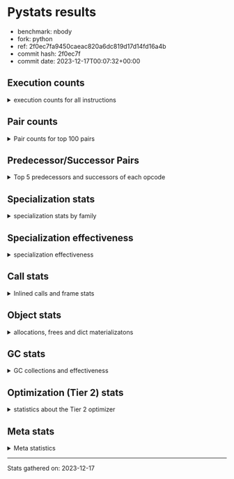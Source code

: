 
# Pystats results

- benchmark: nbody
- fork: python
- ref: 2f0ec7fa9450caeac820a6dc819d17d14fd16a4b
- commit hash: 2f0ec7f
- commit date: 2023-12-17T00:07:32+00:00

## Execution counts

<details>
<summary> execution counts for all instructions </summary>

|Name | Count | Self | Cumulative | Miss ratio | 
|---|---:|---:|---:|---:|
| LOAD_FAST | 507,210,720 | 22.6% | 22.6% |  |
| COPY | 240,000,000 | 10.7% | 33.3% |  |
| SWAP | 240,000,000 | 10.7% | 43.9% |  |
| BINARY_OP_MULTIPLY_FLOAT | 216,010,280 | 9.6% | 53.6% |  |
| STORE_FAST | 169,616,320 | 7.6% | 61.1% |  |
| LOAD_CONST | 136,002,720 | 6.1% | 67.2% |  |
| STORE_SUBSCR_LIST_INT | 120,000,000 | 5.3% | 72.5% |  |
| BINARY_SUBSCR_LIST_INT | 119,999,820 | 5.3% | 77.8% |  |
| BINARY_OP_ADD_FLOAT | 104,005,340 | 4.6% | 82.5% |  |
| BINARY_OP_SUBTRACT_FLOAT | 96,007,400 | 4.3% | 86.8% |  |
| LOAD_FAST_LOAD_FAST | 64,012,640 | 2.8% | 89.6% |  |
| STORE_FAST_STORE_FAST | 64,007,280 | 2.8% | 92.4% |  |
| UNPACK_SEQUENCE_TUPLE | 40,004,320 | 1.8% | 94.2% |  |
| UNPACK_SEQUENCE_LIST | 40,004,260 | 1.8% | 96.0% |  |
| FOR_ITER_LIST | 27,203,100 | 1.2% | 97.2% |  |
| JUMP_BACKWARD | 25,602,880 | 1.1% | 98.4% |  |
| BINARY_OP | 16,010,800 | 0.7% | 99.1% |  |
| UNPACK_SEQUENCE_TWO_TUPLE | 16,001,560 | 0.7% | 99.8% |  |
| GET_ITER | 3,200,560 | 0.1% | 99.9% |  |
| FOR_ITER_RANGE | 1,600,200 | 0.1% | 100.0% |  |
| UNPACK_SEQUENCE | 680 | 0.0% | 100.0% |  |
| CALL | 540 | 0.0% | 100.0% |  |
| STORE_SUBSCR | 480 | 0.0% | 100.0% |  |
| LOAD_GLOBAL_MODULE | 480 | 0.0% | 100.0% |  |
| BINARY_SUBSCR | 400 | 0.0% | 100.0% |  |
| POP_TOP | 400 | 0.0% | 100.0% |  |
| PUSH_NULL | 400 | 0.0% | 100.0% |  |
| LOAD_GLOBAL | 400 | 0.0% | 100.0% |  |
| RESUME_CHECK | 380 | 0.0% | 100.0% |  |
| RETURN_VALUE | 320 | 0.0% | 100.0% |  |
| FOR_ITER | 280 | 0.0% | 100.0% |  |
| LOAD_DEREF | 240 | 0.0% | 100.0% |  |
| CALL_PY_WITH_DEFAULTS | 240 | 0.0% | 100.0% |  |
| LOAD_ATTR_MODULE | 180 | 0.0% | 100.0% |  |
| CALL_FUNCTION_EX | 160 | 0.0% | 100.0% |  |
| RETURN_CONST | 160 | 0.0% | 100.0% |  |
| LOAD_ATTR | 120 | 0.0% | 100.0% |  |
| CALL_BUILTIN_CLASS | 120 | 0.0% | 100.0% |  |
| LOAD_GLOBAL_BUILTIN | 120 | 0.0% | 100.0% |  |
| RESUME | 100 | 0.0% | 100.0% |  |
| NOP | 80 | 0.0% | 100.0% |  |
| BUILD_LIST | 80 | 0.0% | 100.0% |  |
| CALL_INTRINSIC_1 | 80 | 0.0% | 100.0% |  |
| COPY_FREE_VARS | 80 | 0.0% | 100.0% |  |
| LIST_EXTEND | 80 | 0.0% | 100.0% |  |
| BINARY_SUBSCR_DICT | 60 | 0.0% | 100.0% |  |


</details>

## Pair counts

<details>
<summary> Pair counts for top 100 pairs </summary>

|Pair | Count | Self | Cumulative | 
|---|---:|---:|---:|
| LOAD_FAST BINARY_OP_MULTIPLY_FLOAT | 200,004,360 | 8.9% | 8.9% |
| LOAD_FAST LOAD_FAST | 184,004,000 | 8.2% | 17.1% |
| LOAD_FAST LOAD_CONST | 120,000,240 | 5.3% | 22.4% |
| COPY COPY | 120,000,000 | 5.3% | 27.8% |
| LOAD_CONST COPY | 120,000,000 | 5.3% | 33.1% |
| SWAP SWAP | 120,000,000 | 5.3% | 38.5% |
| BINARY_SUBSCR_LIST_INT LOAD_FAST | 119,999,820 | 5.3% | 43.8% |
| COPY BINARY_SUBSCR_LIST_INT | 119,999,640 | 5.3% | 49.1% |
| SWAP STORE_SUBSCR_LIST_INT | 119,999,640 | 5.3% | 54.5% |
| BINARY_OP_MULTIPLY_FLOAT BINARY_OP_ADD_FLOAT | 104,004,320 | 4.6% | 59.1% |
| STORE_SUBSCR_LIST_INT LOAD_FAST | 95,999,860 | 4.3% | 63.4% |
| BINARY_OP_ADD_FLOAT SWAP | 71,999,880 | 3.2% | 66.6% |
| STORE_FAST LOAD_FAST_LOAD_FAST | 64,007,280 | 2.8% | 69.4% |
| STORE_FAST LOAD_FAST | 57,600,880 | 2.6% | 72.0% |
| BINARY_OP_SUBTRACT_FLOAT STORE_FAST | 48,007,400 | 2.1% | 74.1% |
| LOAD_FAST_LOAD_FAST BINARY_OP_SUBTRACT_FLOAT | 48,004,560 | 2.1% | 76.3% |
| BINARY_OP_MULTIPLY_FLOAT BINARY_OP_SUBTRACT_FLOAT | 48,000,960 | 2.1% | 78.4% |
| BINARY_OP_MULTIPLY_FLOAT STORE_FAST | 47,999,940 | 2.1% | 80.6% |
| BINARY_OP_SUBTRACT_FLOAT SWAP | 47,999,940 | 2.1% | 82.7% |
| STORE_FAST_STORE_FAST STORE_FAST_STORE_FAST | 32,003,600 | 1.4% | 84.1% |
| UNPACK_SEQUENCE_LIST STORE_FAST_STORE_FAST | 32,003,500 | 1.4% | 85.5% |
| STORE_FAST_STORE_FAST STORE_FAST | 32,003,280 | 1.4% | 87.0% |
| UNPACK_SEQUENCE_TUPLE UNPACK_SEQUENCE_LIST | 32,003,040 | 1.4% | 88.4% |
| JUMP_BACKWARD FOR_ITER_LIST | 24,002,700 | 1.1% | 89.5% |
| STORE_FAST STORE_FAST | 24,002,400 | 1.1% | 90.5% |
| STORE_SUBSCR_LIST_INT JUMP_BACKWARD | 23,999,960 | 1.1% | 91.6% |
| LOAD_FAST_LOAD_FAST LOAD_FAST | 16,002,800 | 0.7% | 92.3% |
| LOAD_CONST BINARY_OP | 16,002,400 | 0.7% | 93.0% |
| BINARY_OP_ADD_FLOAT LOAD_CONST | 16,001,560 | 0.7% | 93.7% |
| STORE_FAST UNPACK_SEQUENCE_TUPLE | 16,001,520 | 0.7% | 94.4% |
| FOR_ITER_LIST UNPACK_SEQUENCE_TWO_TUPLE | 16,001,520 | 0.7% | 95.2% |
| UNPACK_SEQUENCE_TWO_TUPLE UNPACK_SEQUENCE_TUPLE | 16,001,520 | 0.7% | 95.9% |
| BINARY_OP_ADD_FLOAT LOAD_FAST | 16,000,760 | 0.7% | 96.6% |
| BINARY_OP_MULTIPLY_FLOAT LOAD_FAST | 16,000,760 | 0.7% | 97.3% |
| BINARY_OP BINARY_OP_MULTIPLY_FLOAT | 16,000,480 | 0.7% | 98.0% |
| UNPACK_SEQUENCE_TUPLE STORE_FAST | 8,001,140 | 0.4% | 98.4% |
| STORE_FAST UNPACK_SEQUENCE_LIST | 8,001,080 | 0.4% | 98.7% |
| FOR_ITER_LIST UNPACK_SEQUENCE_TUPLE | 8,001,080 | 0.4% | 99.1% |
| UNPACK_SEQUENCE_LIST STORE_FAST | 8,000,760 | 0.4% | 99.4% |
| LOAD_FAST GET_ITER | 3,200,480 | 0.1% | 99.6% |
| GET_ITER FOR_ITER_LIST | 3,200,300 | 0.1% | 99.7% |
| FOR_ITER_LIST LOAD_FAST | 1,600,400 | 0.1% | 99.8% |
| JUMP_BACKWARD FOR_ITER_RANGE | 1,600,040 | 0.1% | 99.9% |
| FOR_ITER_RANGE STORE_FAST | 1,600,040 | 0.1% | 99.9% |
| FOR_ITER_LIST JUMP_BACKWARD | 1,600,000 | 0.1% | 100.0% |
| BINARY_OP BINARY_OP | 6,540 | 0.0% | 100.0% |
| LOAD_FAST_LOAD_FAST BINARY_OP_MULTIPLY_FLOAT | 4,680 | 0.0% | 100.0% |
| BINARY_OP_MULTIPLY_FLOAT LOAD_FAST_LOAD_FAST | 3,160 | 0.0% | 100.0% |
| STORE_FAST JUMP_BACKWARD | 2,800 | 0.0% | 100.0% |
| BINARY_OP BINARY_OP_SUBTRACT_FLOAT | 1,840 | 0.0% | 100.0% |
| BINARY_OP_ADD_FLOAT LOAD_FAST_LOAD_FAST | 1,580 | 0.0% | 100.0% |
| BINARY_OP BINARY_OP_ADD_FLOAT | 1,020 | 0.0% | 100.0% |
| LOAD_FAST BINARY_OP | 880 | 0.0% | 100.0% |
| BINARY_OP_ADD_FLOAT STORE_FAST | 780 | 0.0% | 100.0% |
| BINARY_OP_MULTIPLY_FLOAT LOAD_CONST | 780 | 0.0% | 100.0% |
| BINARY_OP_ADD_FLOAT BINARY_OP_MULTIPLY_FLOAT | 760 | 0.0% | 100.0% |
| LOAD_FAST_LOAD_FAST BINARY_OP | 600 | 0.0% | 100.0% |
| STORE_FAST_STORE_FAST LOAD_FAST_LOAD_FAST | 400 | 0.0% | 100.0% |
| COPY BINARY_SUBSCR | 360 | 0.0% | 100.0% |
| SWAP STORE_SUBSCR | 360 | 0.0% | 100.0% |
| BINARY_OP_MULTIPLY_FLOAT BINARY_OP | 360 | 0.0% | 100.0% |
| BINARY_OP LOAD_FAST | 320 | 0.0% | 100.0% |
| BINARY_OP STORE_FAST | 280 | 0.0% | 100.0% |
| PUSH_NULL CALL | 240 | 0.0% | 100.0% |
| STORE_SUBSCR STORE_SUBSCR_LIST_INT | 240 | 0.0% | 100.0% |
| CALL_PY_WITH_DEFAULTS RESUME_CHECK | 240 | 0.0% | 100.0% |
| STORE_FAST UNPACK_SEQUENCE | 200 | 0.0% | 100.0% |
| RESUME_CHECK LOAD_FAST | 200 | 0.0% | 100.0% |
| BINARY_SUBSCR LOAD_FAST | 180 | 0.0% | 100.0% |
| BINARY_SUBSCR BINARY_SUBSCR_LIST_INT | 180 | 0.0% | 100.0% |
| BINARY_OP SWAP | 180 | 0.0% | 100.0% |
| LOAD_ATTR_MODULE PUSH_NULL | 180 | 0.0% | 100.0% |
| PUSH_NULL LOAD_FAST | 160 | 0.0% | 100.0% |
| RETURN_VALUE POP_TOP | 160 | 0.0% | 100.0% |
| LOAD_DEREF PUSH_NULL | 160 | 0.0% | 100.0% |
| LOAD_FAST RETURN_VALUE | 160 | 0.0% | 100.0% |
| LOAD_GLOBAL LOAD_GLOBAL_MODULE | 160 | 0.0% | 100.0% |
| RETURN_CONST POP_TOP | 160 | 0.0% | 100.0% |
| UNPACK_SEQUENCE UNPACK_SEQUENCE_TUPLE | 160 | 0.0% | 100.0% |
| GET_ITER FOR_ITER | 140 | 0.0% | 100.0% |
| STORE_SUBSCR LOAD_FAST | 140 | 0.0% | 100.0% |
| JUMP_BACKWARD FOR_ITER | 140 | 0.0% | 100.0% |
| UNPACK_SEQUENCE UNPACK_SEQUENCE_LIST | 140 | 0.0% | 100.0% |
| GET_ITER FOR_ITER_RANGE | 120 | 0.0% | 100.0% |
| POP_TOP LOAD_GLOBAL | 120 | 0.0% | 100.0% |
| LOAD_CONST STORE_SUBSCR | 120 | 0.0% | 100.0% |
| LOAD_CONST STORE_SUBSCR_LIST_INT | 120 | 0.0% | 100.0% |
| LOAD_FAST CALL | 120 | 0.0% | 100.0% |
| UNPACK_SEQUENCE STORE_FAST_STORE_FAST | 120 | 0.0% | 100.0% |
| UNPACK_SEQUENCE UNPACK_SEQUENCE | 120 | 0.0% | 100.0% |
| LOAD_GLOBAL_BUILTIN LOAD_FAST | 120 | 0.0% | 100.0% |
| LOAD_GLOBAL_MODULE LOAD_ATTR_MODULE | 120 | 0.0% | 100.0% |
| STORE_SUBSCR_LIST_INT LOAD_FAST_LOAD_FAST | 120 | 0.0% | 100.0% |
| CALL STORE_FAST | 100 | 0.0% | 100.0% |
| FOR_ITER UNPACK_SEQUENCE | 100 | 0.0% | 100.0% |
| FOR_ITER FOR_ITER_LIST | 100 | 0.0% | 100.0% |
| UNPACK_SEQUENCE STORE_FAST | 100 | 0.0% | 100.0% |
| FOR_ITER_LIST UNPACK_SEQUENCE | 100 | 0.0% | 100.0% |
| NOP LOAD_DEREF | 80 | 0.0% | 100.0% |
| POP_TOP NOP | 80 | 0.0% | 100.0% |


</details>

## Predecessor/Successor Pairs

<details>
<summary> Top 5 predecessors and successors of each opcode </summary>

### BINARY_SUBSCR

<details>
<summary> Successors and predecessors for BINARY_SUBSCR </summary>

|Predecessors | Count | Percentage | 
|---|---:|---:|
| COPY | 360 | 90.0% |
| LOAD_FAST | 40 | 10.0% |

|Successors | Count | Percentage | 
|---|---:|---:|
| LOAD_FAST | 180 | 45.0% |
| BINARY_SUBSCR_LIST_INT | 180 | 45.0% |
| CALL | 20 | 5.0% |
| BINARY_SUBSCR_DICT | 20 | 5.0% |


</details>

### GET_ITER

<details>
<summary> Successors and predecessors for GET_ITER </summary>

|Predecessors | Count | Percentage | 
|---|---:|---:|
| LOAD_FAST | 3,200,480 | 100.0% |
| CALL_BUILTIN_CLASS | 60 | 0.0% |
| CALL | 20 | 0.0% |

|Successors | Count | Percentage | 
|---|---:|---:|
| FOR_ITER_LIST | 3,200,300 | 100.0% |
| FOR_ITER | 140 | 0.0% |
| FOR_ITER_RANGE | 120 | 0.0% |


</details>

### NOP

<details>
<summary> Successors and predecessors for NOP </summary>

|Predecessors | Count | Percentage | 
|---|---:|---:|
| POP_TOP | 80 | 100.0% |

|Successors | Count | Percentage | 
|---|---:|---:|
| LOAD_DEREF | 80 | 100.0% |


</details>

### POP_TOP

<details>
<summary> Successors and predecessors for POP_TOP </summary>

|Predecessors | Count | Percentage | 
|---|---:|---:|
| RETURN_VALUE | 160 | 40.0% |
| RETURN_CONST | 160 | 40.0% |
| CALL | 80 | 20.0% |

|Successors | Count | Percentage | 
|---|---:|---:|
| LOAD_GLOBAL | 120 | 30.0% |
| NOP | 80 | 20.0% |
| JUMP_BACKWARD | 80 | 20.0% |
| LOAD_GLOBAL_MODULE | 80 | 20.0% |
| LOAD_GLOBAL_BUILTIN | 40 | 10.0% |


</details>

### PUSH_NULL

<details>
<summary> Successors and predecessors for PUSH_NULL </summary>

|Predecessors | Count | Percentage | 
|---|---:|---:|
| LOAD_ATTR_MODULE | 180 | 45.0% |
| LOAD_DEREF | 160 | 40.0% |
| LOAD_ATTR | 60 | 15.0% |

|Successors | Count | Percentage | 
|---|---:|---:|
| CALL | 240 | 60.0% |
| LOAD_FAST | 160 | 40.0% |


</details>

### RETURN_VALUE

<details>
<summary> Successors and predecessors for RETURN_VALUE </summary>

|Predecessors | Count | Percentage | 
|---|---:|---:|
| LOAD_FAST | 160 | 50.0% |
| RETURN_VALUE | 80 | 25.0% |
| BINARY_OP_SUBTRACT_FLOAT | 60 | 18.8% |
| BINARY_OP | 20 | 6.2% |

|Successors | Count | Percentage | 
|---|---:|---:|
| POP_TOP | 160 | 50.0% |
| RETURN_VALUE | 80 | 25.0% |
| LOAD_GLOBAL | 40 | 12.5% |
| LOAD_GLOBAL_MODULE | 40 | 12.5% |


</details>

### STORE_SUBSCR

<details>
<summary> Successors and predecessors for STORE_SUBSCR </summary>

|Predecessors | Count | Percentage | 
|---|---:|---:|
| SWAP | 360 | 75.0% |
| LOAD_CONST | 120 | 25.0% |

|Successors | Count | Percentage | 
|---|---:|---:|
| STORE_SUBSCR_LIST_INT | 240 | 50.0% |
| LOAD_FAST | 140 | 29.2% |
| JUMP_BACKWARD | 40 | 8.3% |
| LOAD_FAST_LOAD_FAST | 40 | 8.3% |
| RETURN_CONST | 20 | 4.2% |


</details>

### BINARY_OP

<details>
<summary> Successors and predecessors for BINARY_OP </summary>

|Predecessors | Count | Percentage | 
|---|---:|---:|
| LOAD_CONST | 16,002,400 | 99.9% |
| BINARY_OP | 6,540 | 0.0% |
| LOAD_FAST | 880 | 0.0% |
| LOAD_FAST_LOAD_FAST | 600 | 0.0% |
| BINARY_OP_MULTIPLY_FLOAT | 360 | 0.0% |

|Successors | Count | Percentage | 
|---|---:|---:|
| BINARY_OP_MULTIPLY_FLOAT | 16,000,480 | 99.9% |
| BINARY_OP | 6,540 | 0.0% |
| BINARY_OP_SUBTRACT_FLOAT | 1,840 | 0.0% |
| BINARY_OP_ADD_FLOAT | 1,020 | 0.0% |
| LOAD_FAST | 320 | 0.0% |


</details>

### BUILD_LIST

<details>
<summary> Successors and predecessors for BUILD_LIST </summary>

|Predecessors | Count | Percentage | 
|---|---:|---:|
| LOAD_FAST | 80 | 100.0% |

|Successors | Count | Percentage | 
|---|---:|---:|
| LOAD_DEREF | 80 | 100.0% |


</details>

### CALL

<details>
<summary> Successors and predecessors for CALL </summary>

|Predecessors | Count | Percentage | 
|---|---:|---:|
| PUSH_NULL | 240 | 44.4% |
| LOAD_FAST | 120 | 22.2% |
| CALL | 60 | 11.1% |
| LOAD_GLOBAL | 40 | 7.4% |
| LOAD_GLOBAL_MODULE | 40 | 7.4% |

|Successors | Count | Percentage | 
|---|---:|---:|
| STORE_FAST | 100 | 18.5% |
| POP_TOP | 80 | 14.8% |
| LOAD_FAST | 80 | 14.8% |
| CALL_PY_WITH_DEFAULTS | 80 | 14.8% |
| CALL | 60 | 11.1% |


</details>

### CALL_FUNCTION_EX

<details>
<summary> Successors and predecessors for CALL_FUNCTION_EX </summary>

|Predecessors | Count | Percentage | 
|---|---:|---:|
| CALL_INTRINSIC_1 | 80 | 50.0% |
| LOAD_FAST | 80 | 50.0% |

|Successors | Count | Percentage | 
|---|---:|---:|
| COPY_FREE_VARS | 80 | 50.0% |
| RESUME_CHECK | 60 | 37.5% |
| RESUME | 20 | 12.5% |


</details>

### CALL_INTRINSIC_1

<details>
<summary> Successors and predecessors for CALL_INTRINSIC_1 </summary>

|Predecessors | Count | Percentage | 
|---|---:|---:|
| LIST_EXTEND | 80 | 100.0% |

|Successors | Count | Percentage | 
|---|---:|---:|
| CALL_FUNCTION_EX | 80 | 100.0% |


</details>

### COPY

<details>
<summary> Successors and predecessors for COPY </summary>

|Predecessors | Count | Percentage | 
|---|---:|---:|
| COPY | 120,000,000 | 50.0% |
| LOAD_CONST | 120,000,000 | 50.0% |

|Successors | Count | Percentage | 
|---|---:|---:|
| COPY | 120,000,000 | 50.0% |
| BINARY_SUBSCR_LIST_INT | 119,999,640 | 50.0% |
| BINARY_SUBSCR | 360 | 0.0% |


</details>

### COPY_FREE_VARS

<details>
<summary> Successors and predecessors for COPY_FREE_VARS </summary>

|Predecessors | Count | Percentage | 
|---|---:|---:|
| CALL_FUNCTION_EX | 80 | 100.0% |

|Successors | Count | Percentage | 
|---|---:|---:|
| RESUME_CHECK | 60 | 75.0% |
| RESUME | 20 | 25.0% |


</details>

### FOR_ITER

<details>
<summary> Successors and predecessors for FOR_ITER </summary>

|Predecessors | Count | Percentage | 
|---|---:|---:|
| GET_ITER | 140 | 50.0% |
| JUMP_BACKWARD | 140 | 50.0% |

|Successors | Count | Percentage | 
|---|---:|---:|
| UNPACK_SEQUENCE | 100 | 35.7% |
| FOR_ITER_LIST | 100 | 35.7% |
| STORE_FAST | 40 | 14.3% |
| FOR_ITER_RANGE | 40 | 14.3% |


</details>

### JUMP_BACKWARD

<details>
<summary> Successors and predecessors for JUMP_BACKWARD </summary>

|Predecessors | Count | Percentage | 
|---|---:|---:|
| STORE_SUBSCR_LIST_INT | 23,999,960 | 93.7% |
| FOR_ITER_LIST | 1,600,000 | 6.2% |
| STORE_FAST | 2,800 | 0.0% |
| POP_TOP | 80 | 0.0% |
| STORE_SUBSCR | 40 | 0.0% |

|Successors | Count | Percentage | 
|---|---:|---:|
| FOR_ITER_LIST | 24,002,700 | 93.8% |
| FOR_ITER_RANGE | 1,600,040 | 6.2% |
| FOR_ITER | 140 | 0.0% |


</details>

### LIST_EXTEND

<details>
<summary> Successors and predecessors for LIST_EXTEND </summary>

|Predecessors | Count | Percentage | 
|---|---:|---:|
| LOAD_DEREF | 80 | 100.0% |

|Successors | Count | Percentage | 
|---|---:|---:|
| CALL_INTRINSIC_1 | 80 | 100.0% |


</details>

### LOAD_ATTR

<details>
<summary> Successors and predecessors for LOAD_ATTR </summary>

|Predecessors | Count | Percentage | 
|---|---:|---:|
| LOAD_GLOBAL | 60 | 50.0% |
| LOAD_GLOBAL_MODULE | 60 | 50.0% |

|Successors | Count | Percentage | 
|---|---:|---:|
| PUSH_NULL | 60 | 50.0% |
| LOAD_ATTR_MODULE | 60 | 50.0% |


</details>

### LOAD_CONST

<details>
<summary> Successors and predecessors for LOAD_CONST </summary>

|Predecessors | Count | Percentage | 
|---|---:|---:|
| LOAD_FAST | 120,000,240 | 88.2% |
| BINARY_OP_ADD_FLOAT | 16,001,560 | 11.8% |
| BINARY_OP_MULTIPLY_FLOAT | 780 | 0.0% |
| BINARY_OP | 60 | 0.0% |
| LOAD_GLOBAL_MODULE | 60 | 0.0% |

|Successors | Count | Percentage | 
|---|---:|---:|
| COPY | 120,000,000 | 88.2% |
| BINARY_OP | 16,002,400 | 11.8% |
| STORE_SUBSCR | 120 | 0.0% |
| STORE_SUBSCR_LIST_INT | 120 | 0.0% |
| LOAD_FAST | 80 | 0.0% |


</details>

### LOAD_DEREF

<details>
<summary> Successors and predecessors for LOAD_DEREF </summary>

|Predecessors | Count | Percentage | 
|---|---:|---:|
| NOP | 80 | 33.3% |
| BUILD_LIST | 80 | 33.3% |
| RESUME_CHECK | 60 | 25.0% |
| RESUME | 20 | 8.3% |

|Successors | Count | Percentage | 
|---|---:|---:|
| PUSH_NULL | 160 | 66.7% |
| LIST_EXTEND | 80 | 33.3% |


</details>

### LOAD_FAST

<details>
<summary> Successors and predecessors for LOAD_FAST </summary>

|Predecessors | Count | Percentage | 
|---|---:|---:|
| LOAD_FAST | 184,004,000 | 36.3% |
| BINARY_SUBSCR_LIST_INT | 119,999,820 | 23.7% |
| STORE_SUBSCR_LIST_INT | 95,999,860 | 18.9% |
| STORE_FAST | 57,600,880 | 11.4% |
| LOAD_FAST_LOAD_FAST | 16,002,800 | 3.2% |

|Successors | Count | Percentage | 
|---|---:|---:|
| BINARY_OP_MULTIPLY_FLOAT | 200,004,360 | 39.4% |
| LOAD_FAST | 184,004,000 | 36.3% |
| LOAD_CONST | 120,000,240 | 23.7% |
| GET_ITER | 3,200,480 | 0.6% |
| BINARY_OP | 880 | 0.0% |


</details>

### LOAD_FAST_LOAD_FAST

<details>
<summary> Successors and predecessors for LOAD_FAST_LOAD_FAST </summary>

|Predecessors | Count | Percentage | 
|---|---:|---:|
| STORE_FAST | 64,007,280 | 100.0% |
| BINARY_OP_MULTIPLY_FLOAT | 3,160 | 0.0% |
| BINARY_OP_ADD_FLOAT | 1,580 | 0.0% |
| STORE_FAST_STORE_FAST | 400 | 0.0% |
| STORE_SUBSCR_LIST_INT | 120 | 0.0% |

|Successors | Count | Percentage | 
|---|---:|---:|
| BINARY_OP_SUBTRACT_FLOAT | 48,004,560 | 75.0% |
| LOAD_FAST | 16,002,800 | 25.0% |
| BINARY_OP_MULTIPLY_FLOAT | 4,680 | 0.0% |
| BINARY_OP | 600 | 0.0% |


</details>

### LOAD_GLOBAL

<details>
<summary> Successors and predecessors for LOAD_GLOBAL </summary>

|Predecessors | Count | Percentage | 
|---|---:|---:|
| POP_TOP | 120 | 30.0% |
| STORE_FAST | 80 | 20.0% |
| RETURN_VALUE | 40 | 10.0% |
| RESUME | 40 | 10.0% |
| FOR_ITER_RANGE | 40 | 10.0% |

|Successors | Count | Percentage | 
|---|---:|---:|
| LOAD_GLOBAL_MODULE | 160 | 40.0% |
| LOAD_ATTR | 60 | 15.0% |
| LOAD_FAST | 60 | 15.0% |
| CALL | 40 | 10.0% |
| LOAD_GLOBAL_BUILTIN | 40 | 10.0% |


</details>

### RETURN_CONST

<details>
<summary> Successors and predecessors for RETURN_CONST </summary>

|Predecessors | Count | Percentage | 
|---|---:|---:|
| FOR_ITER_RANGE | 80 | 50.0% |
| STORE_SUBSCR_LIST_INT | 60 | 37.5% |
| STORE_SUBSCR | 20 | 12.5% |

|Successors | Count | Percentage | 
|---|---:|---:|
| POP_TOP | 160 | 100.0% |


</details>

### STORE_FAST

<details>
<summary> Successors and predecessors for STORE_FAST </summary>

|Predecessors | Count | Percentage | 
|---|---:|---:|
| BINARY_OP_SUBTRACT_FLOAT | 48,007,400 | 28.3% |
| BINARY_OP_MULTIPLY_FLOAT | 47,999,940 | 28.3% |
| STORE_FAST_STORE_FAST | 32,003,280 | 18.9% |
| STORE_FAST | 24,002,400 | 14.2% |
| UNPACK_SEQUENCE_TUPLE | 8,001,140 | 4.7% |

|Successors | Count | Percentage | 
|---|---:|---:|
| LOAD_FAST_LOAD_FAST | 64,007,280 | 37.7% |
| LOAD_FAST | 57,600,880 | 34.0% |
| STORE_FAST | 24,002,400 | 14.2% |
| UNPACK_SEQUENCE_TUPLE | 16,001,520 | 9.4% |
| UNPACK_SEQUENCE_LIST | 8,001,080 | 4.7% |


</details>

### STORE_FAST_STORE_FAST

<details>
<summary> Successors and predecessors for STORE_FAST_STORE_FAST </summary>

|Predecessors | Count | Percentage | 
|---|---:|---:|
| STORE_FAST_STORE_FAST | 32,003,600 | 50.0% |
| UNPACK_SEQUENCE_LIST | 32,003,500 | 50.0% |
| UNPACK_SEQUENCE | 120 | 0.0% |
| UNPACK_SEQUENCE_TUPLE | 60 | 0.0% |

|Successors | Count | Percentage | 
|---|---:|---:|
| STORE_FAST_STORE_FAST | 32,003,600 | 50.0% |
| STORE_FAST | 32,003,280 | 50.0% |
| LOAD_FAST_LOAD_FAST | 400 | 0.0% |


</details>

### SWAP

<details>
<summary> Successors and predecessors for SWAP </summary>

|Predecessors | Count | Percentage | 
|---|---:|---:|
| SWAP | 120,000,000 | 50.0% |
| BINARY_OP_ADD_FLOAT | 71,999,880 | 30.0% |
| BINARY_OP_SUBTRACT_FLOAT | 47,999,940 | 20.0% |
| BINARY_OP | 180 | 0.0% |

|Successors | Count | Percentage | 
|---|---:|---:|
| SWAP | 120,000,000 | 50.0% |
| STORE_SUBSCR_LIST_INT | 119,999,640 | 50.0% |
| STORE_SUBSCR | 360 | 0.0% |


</details>

### UNPACK_SEQUENCE

<details>
<summary> Successors and predecessors for UNPACK_SEQUENCE </summary>

|Predecessors | Count | Percentage | 
|---|---:|---:|
| STORE_FAST | 200 | 29.4% |
| UNPACK_SEQUENCE | 120 | 17.6% |
| FOR_ITER | 100 | 14.7% |
| FOR_ITER_LIST | 100 | 14.7% |
| UNPACK_SEQUENCE_TUPLE | 80 | 11.8% |

|Successors | Count | Percentage | 
|---|---:|---:|
| UNPACK_SEQUENCE_TUPLE | 160 | 23.5% |
| UNPACK_SEQUENCE_LIST | 140 | 20.6% |
| STORE_FAST_STORE_FAST | 120 | 17.6% |
| UNPACK_SEQUENCE | 120 | 17.6% |
| STORE_FAST | 100 | 14.7% |


</details>

### RESUME

<details>
<summary> Successors and predecessors for RESUME </summary>

|Predecessors | Count | Percentage | 
|---|---:|---:|
| CALL | 60 | 60.0% |
| CALL_FUNCTION_EX | 20 | 20.0% |
| COPY_FREE_VARS | 20 | 20.0% |

|Successors | Count | Percentage | 
|---|---:|---:|
| LOAD_FAST | 40 | 40.0% |
| LOAD_GLOBAL | 40 | 40.0% |
| LOAD_DEREF | 20 | 20.0% |


</details>

### BINARY_OP_ADD_FLOAT

<details>
<summary> Successors and predecessors for BINARY_OP_ADD_FLOAT </summary>

|Predecessors | Count | Percentage | 
|---|---:|---:|
| BINARY_OP_MULTIPLY_FLOAT | 104,004,320 | 100.0% |
| BINARY_OP | 1,020 | 0.0% |

|Successors | Count | Percentage | 
|---|---:|---:|
| SWAP | 71,999,880 | 69.2% |
| LOAD_CONST | 16,001,560 | 15.4% |
| LOAD_FAST | 16,000,760 | 15.4% |
| LOAD_FAST_LOAD_FAST | 1,580 | 0.0% |
| STORE_FAST | 780 | 0.0% |


</details>

### BINARY_OP_MULTIPLY_FLOAT

<details>
<summary> Successors and predecessors for BINARY_OP_MULTIPLY_FLOAT </summary>

|Predecessors | Count | Percentage | 
|---|---:|---:|
| LOAD_FAST | 200,004,360 | 92.6% |
| BINARY_OP | 16,000,480 | 7.4% |
| LOAD_FAST_LOAD_FAST | 4,680 | 0.0% |
| BINARY_OP_ADD_FLOAT | 760 | 0.0% |

|Successors | Count | Percentage | 
|---|---:|---:|
| BINARY_OP_ADD_FLOAT | 104,004,320 | 48.1% |
| BINARY_OP_SUBTRACT_FLOAT | 48,000,960 | 22.2% |
| STORE_FAST | 47,999,940 | 22.2% |
| LOAD_FAST | 16,000,760 | 7.4% |
| LOAD_FAST_LOAD_FAST | 3,160 | 0.0% |


</details>

### BINARY_OP_SUBTRACT_FLOAT

<details>
<summary> Successors and predecessors for BINARY_OP_SUBTRACT_FLOAT </summary>

|Predecessors | Count | Percentage | 
|---|---:|---:|
| LOAD_FAST_LOAD_FAST | 48,004,560 | 50.0% |
| BINARY_OP_MULTIPLY_FLOAT | 48,000,960 | 50.0% |
| BINARY_OP | 1,840 | 0.0% |
| LOAD_FAST | 40 | 0.0% |

|Successors | Count | Percentage | 
|---|---:|---:|
| STORE_FAST | 48,007,400 | 50.0% |
| SWAP | 47,999,940 | 50.0% |
| RETURN_VALUE | 60 | 0.0% |


</details>

### BINARY_SUBSCR_DICT

<details>
<summary> Successors and predecessors for BINARY_SUBSCR_DICT </summary>

|Predecessors | Count | Percentage | 
|---|---:|---:|
| LOAD_FAST | 40 | 66.7% |
| BINARY_SUBSCR | 20 | 33.3% |

|Successors | Count | Percentage | 
|---|---:|---:|
| CALL_PY_WITH_DEFAULTS | 40 | 66.7% |
| CALL | 20 | 33.3% |


</details>

### BINARY_SUBSCR_LIST_INT

<details>
<summary> Successors and predecessors for BINARY_SUBSCR_LIST_INT </summary>

|Predecessors | Count | Percentage | 
|---|---:|---:|
| COPY | 119,999,640 | 100.0% |
| BINARY_SUBSCR | 180 | 0.0% |

|Successors | Count | Percentage | 
|---|---:|---:|
| LOAD_FAST | 119,999,820 | 100.0% |


</details>

### CALL_BUILTIN_CLASS

<details>
<summary> Successors and predecessors for CALL_BUILTIN_CLASS </summary>

|Predecessors | Count | Percentage | 
|---|---:|---:|
| LOAD_FAST | 80 | 66.7% |
| CALL | 40 | 33.3% |

|Successors | Count | Percentage | 
|---|---:|---:|
| GET_ITER | 60 | 50.0% |
| STORE_FAST | 60 | 50.0% |


</details>

### CALL_PY_WITH_DEFAULTS

<details>
<summary> Successors and predecessors for CALL_PY_WITH_DEFAULTS </summary>

|Predecessors | Count | Percentage | 
|---|---:|---:|
| CALL | 80 | 33.3% |
| LOAD_GLOBAL_MODULE | 80 | 33.3% |
| LOAD_FAST | 40 | 16.7% |
| BINARY_SUBSCR_DICT | 40 | 16.7% |

|Successors | Count | Percentage | 
|---|---:|---:|
| RESUME_CHECK | 240 | 100.0% |


</details>

### FOR_ITER_LIST

<details>
<summary> Successors and predecessors for FOR_ITER_LIST </summary>

|Predecessors | Count | Percentage | 
|---|---:|---:|
| JUMP_BACKWARD | 24,002,700 | 88.2% |
| GET_ITER | 3,200,300 | 11.8% |
| FOR_ITER | 100 | 0.0% |

|Successors | Count | Percentage | 
|---|---:|---:|
| UNPACK_SEQUENCE_TWO_TUPLE | 16,001,520 | 58.8% |
| UNPACK_SEQUENCE_TUPLE | 8,001,080 | 29.4% |
| LOAD_FAST | 1,600,400 | 5.9% |
| JUMP_BACKWARD | 1,600,000 | 5.9% |
| UNPACK_SEQUENCE | 100 | 0.0% |


</details>

### FOR_ITER_RANGE

<details>
<summary> Successors and predecessors for FOR_ITER_RANGE </summary>

|Predecessors | Count | Percentage | 
|---|---:|---:|
| JUMP_BACKWARD | 1,600,040 | 100.0% |
| GET_ITER | 120 | 0.0% |
| FOR_ITER | 40 | 0.0% |

|Successors | Count | Percentage | 
|---|---:|---:|
| STORE_FAST | 1,600,040 | 100.0% |
| RETURN_CONST | 80 | 0.0% |
| LOAD_GLOBAL | 40 | 0.0% |
| LOAD_GLOBAL_MODULE | 40 | 0.0% |


</details>

### LOAD_ATTR_MODULE

<details>
<summary> Successors and predecessors for LOAD_ATTR_MODULE </summary>

|Predecessors | Count | Percentage | 
|---|---:|---:|
| LOAD_GLOBAL_MODULE | 120 | 66.7% |
| LOAD_ATTR | 60 | 33.3% |

|Successors | Count | Percentage | 
|---|---:|---:|
| PUSH_NULL | 180 | 100.0% |


</details>

### LOAD_GLOBAL_BUILTIN

<details>
<summary> Successors and predecessors for LOAD_GLOBAL_BUILTIN </summary>

|Predecessors | Count | Percentage | 
|---|---:|---:|
| POP_TOP | 40 | 33.3% |
| LOAD_GLOBAL | 40 | 33.3% |
| RESUME_CHECK | 40 | 33.3% |

|Successors | Count | Percentage | 
|---|---:|---:|
| LOAD_FAST | 120 | 100.0% |


</details>

### LOAD_GLOBAL_MODULE

<details>
<summary> Successors and predecessors for LOAD_GLOBAL_MODULE </summary>

|Predecessors | Count | Percentage | 
|---|---:|---:|
| LOAD_GLOBAL | 160 | 33.3% |
| POP_TOP | 80 | 16.7% |
| STORE_FAST | 80 | 16.7% |
| RETURN_VALUE | 40 | 8.3% |
| FOR_ITER_RANGE | 40 | 8.3% |

|Successors | Count | Percentage | 
|---|---:|---:|
| LOAD_ATTR_MODULE | 120 | 25.0% |
| CALL_PY_WITH_DEFAULTS | 80 | 16.7% |
| LOAD_ATTR | 60 | 12.5% |
| LOAD_CONST | 60 | 12.5% |
| LOAD_FAST | 60 | 12.5% |


</details>

### RESUME_CHECK

<details>
<summary> Successors and predecessors for RESUME_CHECK </summary>

|Predecessors | Count | Percentage | 
|---|---:|---:|
| CALL_PY_WITH_DEFAULTS | 240 | 63.2% |
| CALL_FUNCTION_EX | 60 | 15.8% |
| COPY_FREE_VARS | 60 | 15.8% |
| CALL | 20 | 5.3% |

|Successors | Count | Percentage | 
|---|---:|---:|
| LOAD_FAST | 200 | 52.6% |
| LOAD_DEREF | 60 | 15.8% |
| LOAD_GLOBAL | 40 | 10.5% |
| LOAD_GLOBAL_BUILTIN | 40 | 10.5% |
| LOAD_GLOBAL_MODULE | 40 | 10.5% |


</details>

### STORE_SUBSCR_LIST_INT

<details>
<summary> Successors and predecessors for STORE_SUBSCR_LIST_INT </summary>

|Predecessors | Count | Percentage | 
|---|---:|---:|
| SWAP | 119,999,640 | 100.0% |
| STORE_SUBSCR | 240 | 0.0% |
| LOAD_CONST | 120 | 0.0% |

|Successors | Count | Percentage | 
|---|---:|---:|
| LOAD_FAST | 95,999,860 | 80.0% |
| JUMP_BACKWARD | 23,999,960 | 20.0% |
| LOAD_FAST_LOAD_FAST | 120 | 0.0% |
| RETURN_CONST | 60 | 0.0% |


</details>

### UNPACK_SEQUENCE_LIST

<details>
<summary> Successors and predecessors for UNPACK_SEQUENCE_LIST </summary>

|Predecessors | Count | Percentage | 
|---|---:|---:|
| UNPACK_SEQUENCE_TUPLE | 32,003,040 | 80.0% |
| STORE_FAST | 8,001,080 | 20.0% |
| UNPACK_SEQUENCE | 140 | 0.0% |

|Successors | Count | Percentage | 
|---|---:|---:|
| STORE_FAST_STORE_FAST | 32,003,500 | 80.0% |
| STORE_FAST | 8,000,760 | 20.0% |


</details>

### UNPACK_SEQUENCE_TUPLE

<details>
<summary> Successors and predecessors for UNPACK_SEQUENCE_TUPLE </summary>

|Predecessors | Count | Percentage | 
|---|---:|---:|
| STORE_FAST | 16,001,520 | 40.0% |
| UNPACK_SEQUENCE_TWO_TUPLE | 16,001,520 | 40.0% |
| FOR_ITER_LIST | 8,001,080 | 20.0% |
| UNPACK_SEQUENCE | 160 | 0.0% |
| LOAD_FAST | 40 | 0.0% |

|Successors | Count | Percentage | 
|---|---:|---:|
| UNPACK_SEQUENCE_LIST | 32,003,040 | 80.0% |
| STORE_FAST | 8,001,140 | 20.0% |
| UNPACK_SEQUENCE | 80 | 0.0% |
| STORE_FAST_STORE_FAST | 60 | 0.0% |


</details>

### UNPACK_SEQUENCE_TWO_TUPLE

<details>
<summary> Successors and predecessors for UNPACK_SEQUENCE_TWO_TUPLE </summary>

|Predecessors | Count | Percentage | 
|---|---:|---:|
| FOR_ITER_LIST | 16,001,520 | 100.0% |
| UNPACK_SEQUENCE | 40 | 0.0% |

|Successors | Count | Percentage | 
|---|---:|---:|
| UNPACK_SEQUENCE_TUPLE | 16,001,520 | 100.0% |
| UNPACK_SEQUENCE | 40 | 0.0% |


</details>


</details>

## Specialization stats

<details>
<summary> specialization stats by family </summary>

### BINARY_OP

<details>
<summary> specialization stats for BINARY_OP family </summary>

|Kind | Count | Ratio | 
|---|---:|---:|
|     deferred | 16,005,300 | 3.7% |
|          hit | 416,023,020 | 96.3% |

| | Count | Ratio | 
|---|---:|---:|
| Success | 1,060 | 19.3% |
| Failure | 4,440 | 80.7% |

|Failure kind | Count | Ratio | 
|---|---:|---:|
| power | 4,200 | 94.6% |
| true divide float | 240 | 5.4% |


</details>

### BINARY_SUBSCR

<details>
<summary> specialization stats for BINARY_SUBSCR family </summary>

|Kind | Count | Ratio | 
|---|---:|---:|
|     deferred | 200 | 0.0% |
|          hit | 119,999,880 | 100.0% |

| | Count | Ratio | 
|---|---:|---:|
| Success | 200 | 100.0% |
| Failure | 0 | 0.0% |


</details>

### CALL

<details>
<summary> specialization stats for CALL family </summary>

|Kind | Count | Ratio | 
|---|---:|---:|
|     deferred | 360 | 40.0% |
|          hit | 360 | 40.0% |

| | Count | Ratio | 
|---|---:|---:|
| Success | 120 | 66.7% |
| Failure | 60 | 33.3% |

|Failure kind | Count | Ratio | 
|---|---:|---:|
| cfunc noargs | 60 | 100.0% |


</details>

### FOR_ITER

<details>
<summary> specialization stats for FOR_ITER family </summary>

|Kind | Count | Ratio | 
|---|---:|---:|
|     deferred | 140 | 0.0% |
|          hit | 28,803,300 | 100.0% |

| | Count | Ratio | 
|---|---:|---:|
| Success | 140 | 100.0% |
| Failure | 0 | 0.0% |


</details>

### LOAD_ATTR

<details>
<summary> specialization stats for LOAD_ATTR family </summary>

|Kind | Count | Ratio | 
|---|---:|---:|
|     deferred | 60 | 20.0% |
|          hit | 180 | 60.0% |

| | Count | Ratio | 
|---|---:|---:|
| Success | 60 | 100.0% |
| Failure | 0 | 0.0% |


</details>

### LOAD_GLOBAL

<details>
<summary> specialization stats for LOAD_GLOBAL family </summary>

|Kind | Count | Ratio | 
|---|---:|---:|
|     deferred | 200 | 20.0% |
|          hit | 600 | 60.0% |

| | Count | Ratio | 
|---|---:|---:|
| Success | 200 | 100.0% |
| Failure | 0 | 0.0% |


</details>

### STORE_SUBSCR

<details>
<summary> specialization stats for STORE_SUBSCR family </summary>

|Kind | Count | Ratio | 
|---|---:|---:|
|     deferred | 240 | 0.0% |
|          hit | 120,000,000 | 100.0% |

| | Count | Ratio | 
|---|---:|---:|
| Success | 240 | 100.0% |
| Failure | 0 | 0.0% |


</details>

### UNPACK_SEQUENCE

<details>
<summary> specialization stats for UNPACK_SEQUENCE family </summary>

|Kind | Count | Ratio | 
|---|---:|---:|
|     deferred | 340 | 0.0% |
|          hit | 96,010,140 | 100.0% |

| | Count | Ratio | 
|---|---:|---:|
| Success | 340 | 100.0% |
| Failure | 0 | 0.0% |


</details>


</details>

## Specialization effectiveness

<details>
<summary> specialization effectiveness </summary>

|Instructions | Count | Ratio | 
|---|---:|---:|
| Basic | 1,449,655,300 | 64.5% |
| Not specialized | 16,013,700 | 0.7% |
| Specialized hits | 780,837,860 | 34.8% |
| Specialized misses | 0 | 0.0% |

### Deferred by instruction

<details>
<summary> deferred by instruction </summary>

|Name | Count | Ratio | 
|---|---:|---:|
| BINARY_OP | 16,005,300 | 100.0% |
| CALL | 360 | 0.0% |
| UNPACK_SEQUENCE | 340 | 0.0% |
| STORE_SUBSCR | 240 | 0.0% |
| BINARY_SUBSCR | 200 | 0.0% |
| LOAD_GLOBAL | 200 | 0.0% |
| FOR_ITER | 140 | 0.0% |
| LOAD_ATTR | 60 | 0.0% |
| BINARY_SLICE | 0 | 0.0% |
| STORE_SLICE | 0 | 0.0% |


</details>

### Misses by instruction

<details>
<summary> misses by instruction </summary>


</details>


</details>

## Call stats

<details>
<summary> Inlined calls and frame stats </summary>

| | Count | Ratio | 
|---|---:|---:|
| Calls to PyEval_EvalDefault | 0 | 0.0% |
| Calls to Python functions inlined | 480 | 100.0% |
| Calls via PyEval_EvalFrame (total) | 0 | 0.0% |
| Calls via PyEval_EvalFrame (vector) | 0 | 0.0% |
| Calls via PyEval_EvalFrame (generator) | 0 | 0.0% |
| Calls via PyEval_EvalFrame (legacy) | 0 | 0.0% |
| Calls via PyEval_EvalFrame (function vectorcall) | 0 | 0.0% |
| Calls via PyEval_EvalFrame (build class) | 0 | 0.0% |
| Calls via PyEval_EvalFrame (slot) | 0 | 0.0% |
| Calls via PyEval_EvalFrame (function ex) | 160 | 33.3% |
| Calls via PyEval_EvalFrame (api) | 0 | 0.0% |
| Calls via PyEval_EvalFrame (method) | 0 | 0.0% |
| Frame objects created | 0 | 0.0% |
| Frames pushed | 240 | 50.0% |


</details>

## Object stats

<details>
<summary> allocations, frees and dict materializatons </summary>

| | Count | Ratio | 
|---|---:|---:|
| Allocations from freelist | 264,019,220 | 98.2% |
| Frees to freelist | 264,019,380 |  |
| Allocations | 4,781,260 | 1.8% |
| Allocations to 512 bytes | 4,781,260 | 1.8% |
| Allocations to 4 kbytes | 0 | 0.0% |
| Allocations over 4 kbytes | 0 | 0.0% |
| Frees | 4,780,660 |  |
| New values | 0 |  |
| Interpreter increfs | 1,187,272,440 | 99.7% |
| Interpreter decrefs | 1,459,274,480 | 100.0% |
| Increfs | 3,202,760 | 0.3% |
| Decrefs | 1,040 | 0.0% |
| Materialize dict (on request) | 0 |  |
| Materialize dict (new key) | 0 |  |
| Materialize dict (too big) | 0 |  |
| Materialize dict (str subclass) | 0 |  |
| Dematerialize dict | 0 |  |
| Method cache hits | 40 |  |
| Method cache misses | 20 |  |
| Method cache collisions | 20 |  |
| Method cache dunder hits | 0 |  |
| Method cache dunder misses | 0 |  |


</details>

## GC stats

<details>
<summary> GC collections and effectiveness </summary>

|Generation | Collections | Objects collected | Object visits | 
|---:|---:|---:|---:|
| 0 | 0 | 0 | 0 |
| 1 | 0 | 0 | 0 |
| 2 | 0 | 0 | 0 |


</details>

## Optimization (Tier 2) stats

<details>
<summary> statistics about the Tier 2 optimizer </summary>

| | Count | Ratio | 
|---|---:|---:|
| Optimization attempts | 0 |  |
| Traces created | 0 |  |
| Trace stack overflow | 0 |  |
| Trace stack underflow | 0 |  |
| Trace too long | 0 |  |
| Trace too short | 0 |  |
| Inner loop found | 0 |  |
| Recursive call | 0 |  |
| Low confidence | 0 |  |
| Traces executed | 0 |  |
| Uops executed | 0 |  |

### Trace length histogram

<details>
<summary> trace length histogram </summary>

|Range | Count | Ratio | 
|---|---:|---:|
| <= 1 | 0 |  |


</details>

### Optimized trace length histogram

<details>
<summary> optimized trace length histogram </summary>

|Range | Count | Ratio | 
|---|---:|---:|
| <= 1 | 0 |  |


</details>

### Trace run length histogram

<details>
<summary> trace run length histogram </summary>

|Range | Count | Ratio | 
|---|---:|---:|
| <= 1 | 0 |  |


</details>

### Uop execution stats

<details>
<summary> uop execution stats </summary>


</details>

### Unsupported opcodes

<details>
<summary> unsupported opcodes </summary>


</details>


</details>

## Meta stats

<details>
<summary> Meta statistics </summary>

| | Count | 
|---|---:|
| Number of data files | 20 |


</details>

---
Stats gathered on: 2023-12-17
